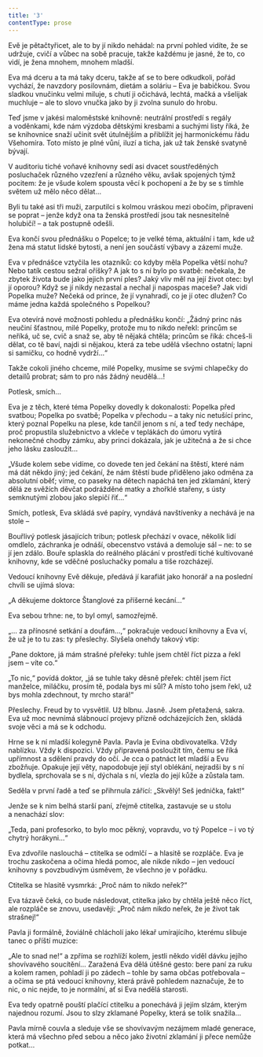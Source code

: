 ```yaml
---
title: '3'
contentType: prose
---
```


Evě je pětačtyřicet, ale to by jí nikdo nehádal: na první pohled vidíte, že se udržuje, cvičí a vůbec na sobě pracuje, takže každému je jasné, že to, co vidí, je žena mnohem, mnohem mladší.

Eva má dceru a ta má taky dceru, takže ať se to bere odkudkoli, pořád vychází, že navzdory posilovnám, dietám a soláriu – Eva je babičkou. Svou sladkou vnučinku velmi miluje, s chutí ji očichává, lechtá, mačká a všelijak muchluje – ale to slovo vnučka jako by ji zvolna sunulo do hrobu.

Teď jsme v jakési maloměstské knihovně: neutrální prostředí s regály a voděnkami, kde nám výzdoba dětskými kresbami a suchými listy říká, že se knihovnice snaží učinit svět útulnějším a přiblížit jej harmonickému řádu Všehomíra. Toto místo je plné vůní, iluzí a ticha, jak už tak ženské svatyně bývají.

V auditoriu tiché voňavé knihovny sedí asi dvacet soustředěných posluchaček různého vzezření a různého věku, avšak spojených týmž pocitem: že je všude kolem spousta věcí k pochopení a že by se s tímhle světem už mělo něco dělat…

Byli tu také asi tři muži, zarputilci s kolmou vráskou mezi obočím, připraveni se poprat – jenže když ona ta ženská prostředí jsou tak nesnesitelně holubičí! – a tak postupně odešli.

Eva končí svou přednášku o Popelce; to je velké téma, aktuální i tam, kde už žena má statut lidské bytosti, a není jen součástí výbavy a zázemí muže.

Eva v přednášce vztyčila les otazníků: co kdyby měla Popelka větší nohu? Nebo tatík cestou sežral oříšky? A jak to s ní bylo po svatbě: nečekala, že zbytek života bude jako jejich první ples? Jaký vliv měl na její život otec: byl jí oporou? Když se jí nikdy nezastal a nechal ji napospas maceše? Jak vidí Popelka muže? Nečeká od prince, že jí vynahradí, co je jí otec dlužen? Co máme jedna každá společného s Popelkou?

Eva otevírá nové možnosti pohledu a přednášku končí: „Žádný princ nás neučiní šťastnou, milé Popelky, protože mu to nikdo neřekl: princům se neříká, uč se, cvič a snaž se, aby tě nějaká chtěla; princům se říká: chceš-li dělat, co tě baví, najdi si nějakou, která za tebe udělá všechno ostatní; lapni si samičku, co hodně vydrží…“

Takže cokoli jiného chceme, milé Popelky, musíme se svými chlapečky do detailů probrat; sám to pro nás žádný neudělá…!

Potlesk, smích…

Eva je z těch, které téma Popelky dovedly k dokonalosti: Popelka před svatbou; Popelka po svatbě; Popelka v přechodu – a taky nic netušící princ, který poznal Popelku na plese, kde tančil jenom s ní, a teď tedy nechápe, proč propustila služebnictvo a vkleče v teplákách do úmoru vytírá nekonečné chodby zámku, aby princi dokázala, jak je užitečná a že si chce jeho lásku zasloužit…

„Všude kolem sebe vidíme, co dovede ten jed čekání na štěstí, které nám má dát někdo jiný; jed čekání, že nám štěstí bude přiděleno jako odměna za absolutní oběť; víme, co paseky na dětech napáchá ten jed zklamání, který dělá ze svěžích děvčat podrážděné matky a zhořklé stařeny, s ústy semknutými zlobou jako slepičí řiť…“

Smích, potlesk, Eva skládá své papíry, vyndává navštívenky a nechává je na stole –

Bouřlivý potlesk jásajících tribun; potlesk přechází v ovace, několik lidí omdlelo, záchranka je odnáší, obecenstvo vstává a demoluje sál – ne: to se jí jen zdálo. Bouře splaskla do reálného plácání v prostředí tiché kultivované knihovny, kde se vděčné posluchačky pomalu a tiše rozcházejí.

Vedoucí knihovny Evě děkuje, předává jí karafiát jako honorář a na poslední chvíli se ujímá slova:

„A děkujeme doktorce Štanglové za příšerné kecání…“

Eva sebou trhne: ne, to byl omyl, samozřejmě.

„… za přínosné setkání a doufám…,“ pokračuje vedoucí knihovny a Eva ví, že už je to tu zas: ty přeslechy. Slyšela onehdy takový vtip:

„Pane doktore, já mám strašné přeřeky: tuhle jsem chtěl říct pizza a řekl jsem – víte co.“

„To nic,“ povídá doktor, „já se tuhle taky děsně přeřek: chtěl jsem říct manželce, miláčku, prosím tě, podala bys mi sůl? A místo toho jsem řekl, už bys mohla zdechnout, ty mrcho stará!“

Přeslechy. Freud by to vysvětlil. Už blbnu. Jasně. Jsem přetažená, sakra. Eva už moc nevnímá slábnoucí projevy přízně odcházejících žen, skládá svoje věci a má se k odchodu.

Hrne se k ní mladší kolegyně Pavla. Pavla je Evina obdivovatelka. Vždy nablízku. Vždy k dispozici. Vždy připravená posloužit tím, čemu se říká upřímnost a sdělení pravdy do očí. Je cca o patnáct let mladší a Evu zbožňuje. Opakuje její věty, napodobuje její styl oblékání, nejradši by s ní bydlela, sprchovala se s ní, dýchala s ní, vlezla do její kůže a zůstala tam.

Seděla v první řadě a teď se přihrnula zářící: „Skvělý! Seš jednička, fakt!“

Jenže se k nim belhá starší paní, zřejmě ctitelka, zastavuje se u stolu a nenachází slov:

„Teda, pani profesorko, to bylo moc pěkný, vopravdu, vo tý Popelce – i vo tý chytrý horákyni…“

Eva zdvořile naslouchá – ctitelka se odmlčí – a hlasitě se rozpláče. Eva je trochu zaskočena a očima hledá pomoc, ale nikde nikdo – jen vedoucí knihovny s povzbudivým úsměvem, že všechno je v pořádku.

Ctitelka se hlasitě vysmrká: „Proč nám to nikdo neřek?“

Eva tázavě čeká, co bude následovat, ctitelka jako by chtěla ještě něco říct, ale rozpláče se znovu, usedavěji: „Proč nám nikdo neřek, že je život tak strašnej!“

Pavla ji formálně, žoviálně chlácholí jako lékař umírajícího, kterému slibuje tanec o příští muzice:

„Ale to snad ne!“ a zpříma se rozhlíží kolem, jestli někdo viděl dávku jejího shovívavého soucítění… Zaražená Eva dělá útěšné gesto: bere paní za ruku a kolem ramen, pohladí ji po zádech – tohle by sama občas potřebovala – a očima se ptá vedoucí knihovny, která právě pohledem naznačuje, že to nic, o nic nejde, to je normální, ať si Eva nedělá starosti.

Eva tedy opatrně pouští plačící ctitelku a ponechává ji jejím slzám, kterým najednou rozumí. Jsou to slzy zklamané Popelky, která se tolik snažila…

Pavla mírně couvla a sleduje vše se shovívavým nezájmem mladé generace, která má všechno před sebou a něco jako životní zklamání ji přece nemůže potkat…
